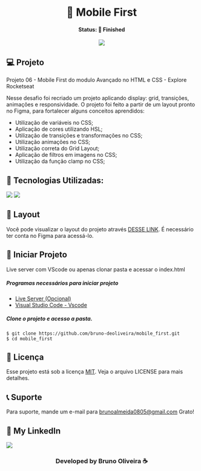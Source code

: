 <h1 align="center"> 📲 Mobile First </h1>
<h4 align="center"> Status: 🚀 Finished </h4>

<p align="center">
  <img src="https://github.com/bruno-deoliveira/mobile_first/assets/109918729/e1c6dd0a-c9c8-43bd-a177-9c624478bd8f"
</p>

## 💻 Projeto

Projeto 06 - Mobile First do modulo Avançado no HTML e CSS - Explore Rocketseat

Nesse desafio foi recriado um projeto aplicando display: grid, transições, animações e responsividade. O projeto foi feito a partir de um layout pronto no Figma, para fortalecer alguns conceitos aprendidos:
- Utilização de variáveis no CSS;
- Aplicação de cores utilizando HSL;
- Utilização de transições e transformações no CSS;
- Utilização animações no CSS;
- Utilização correta do Grid Layout;
- Aplicação de filtros em imagens no CSS;
- Utilização da função clamp no CSS;

## 🚀 Tecnologias Utilizadas:
<div>
  <img src="https://img.shields.io/badge/HTML5-E34F26?style=for-the-badge&logo=html5&logoColor=white"/>
  <img src="https://img.shields.io/badge/CSS3-1572B6?style=for-the-badge&logo=css3&logoColor=white"/>
</div>

## 🔖 Layout
Você pode visualizar o layout do projeto através [DESSE LINK](https://www.figma.com/file/DMsf50DERAp0PjYAF0z9Vs/Explorer-Stage-03-Projeto-03-(Copy)?type=design&node-id=203-1865&mode=design&t=sp74Z6vJ98331DWd-0). É necessário ter conta no Figma para acessá-lo.

## 💾 Iniciar Projeto
Live server com VScode ou apenas clonar pasta e acessar o index.html
<h5> Programas necessários para iniciar projeto </h5>

- [Live Server (Opcional)](https://marketplace.visualstudio.com/items?itemName=ritwickdey.LiveServer)
- [Visual Studio Code - Vscode](https://code.visualstudio.com/)

<h5> Clone o projeto e acesso a pasta. </h5>

```
$ git clone https://github.com/bruno-deoliveira/mobile_first.git
$ cd mobile_first
```
## 📝 Licença
Esse projeto está sob a licença [MIT](https://github.com/bruno-deoliveira/mobile_first/blob/main/LICENSE). Veja o arquivo LICENSE para mais detalhes.

## 📞 Suporte
Para suporte, mande um e-mail para brunoalmeida0805@gmail.com Grato!

## 🔎 My LinkedIn 
<a href="https://www.linkedin.com/in/bruno-almeida-deoliveira"><img src="https://img.shields.io/badge/LinkedIn-0077B5?style=for-the-badge&logo=linkedin&logoColor=white"/></a>

<h3 align="center">Developed by Bruno Oliveira ☕</h3>
